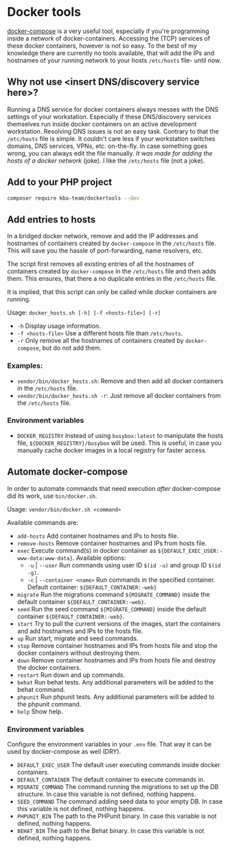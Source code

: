 # Docker tools

[docker-compose] is a very useful tool, especially if you're programming inside a network of docker-containers. Accessing the (TCP) services of these docker containers, however is not so easy. To the best of my knowledge there are currently no tools available, that will add the IPs and hostnames of your running network to your hosts `/etc/hosts` file- until now.

## Why not use <insert DNS/discovery service here>?

Running a DNS service for docker containers always messes with the DNS settings of your workstation. Especially if these DNS/discovery services themselves run inside docker containers on an active development workstation. Resolving DNS issues is not an easy task. Contrary to that the `/etc/hosts` file is simple. It couldn't care less if your workstation switches domains, DNS services, VPNs, etc. on-the-fly. In case something goes wrong, you can always edit the file manually. _It was made for adding the hosts of a docker network_ (joke). I like the `/etc/hosts` file (not a joke).

## Add to your PHP project

```bash
composer require kba-team/dockertools --dev
```

## Add entries to hosts

In a bridged docker network, remove and add the IP addresses and hostnames of containers created by `docker-compose` in the `/etc/hosts` file. This will save you the hassle of port-forwarding, name resolvers, etc.

The script first removes all existing entries of all the hostnames of containers created by `docker-compose` in the `/etc/hosts` file and then adds them. This ensures, that there a no duplicate entries in the `/etc/hosts` file.

It is implied, that this script can only be called while docker containers are running. 

Usage: `docker_hosts.sh [-h] [-f <hosts-file>] [-r]`

* `-h` Display usage information.
* `-f <hosts-file>` Use a different hosts file than `/etc/hosts`.
* `-r` Only remove all the hostnames of containers created by `docker-compose`, but do not add them.

### Examples:

* `vendor/bin/docker_hosts.sh`: Remove and then add all docker containers in the `/etc/hosts` file. 
* `vendor/bin/docker_hosts.sh -r`: Just remove all docker containers from the `/etc/hosts` file.

### Environment variables

* `DOCKER_REGISTRY` Instead of using `busybox:latest` to manipulate the hosts file, `${DOCKER_REGISTRY}/busybox` will be used. This is useful, in case you manually cache docker images in a local registry for faster access.

## Automate docker-compose

In order to automate commands that need execution _after_ docker-compose did its work, use `bin/docker.sh`.

Usage: `vendor/bin/docker.sh <command>`

Available commands are:

 * `add-hosts` Add container hostnames and IPs to hosts file.
 * `remove-hosts` Remove container hostnames and IPs from hosts file.
 * `exec` Execute command(s) in docker container as `${DEFAULT_EXEC_USER:-www-data:www-data}`. Available options:
   * `-u` | `--user` Run commands using user ID `$(id -u)` and group ID `$(id -g)`.
   * `-c` | `--container <name>` Run commands in the specified container. Default container: `${DEFAULT_CONTAINER:-web}`
 * `migrate` Run the migrations command `${MIGRATE_COMMAND}` inside the default container `${DEFAULT_CONTAINER:-web}`.
 * `seed` Run the seed command `${MIGRATE_COMMAND}` inside the default container `${DEFAULT_CONTAINER:-web}`.
 * `start` Try to pull the current versions of the images, start the containers and add hostnames and IPs to the hosts file.
 * `up` Run start, migrate and seed commands.
 * `stop` Remove container hostnames and IPs from hosts file and stop the docker containers without destroying them.
 * `down` Remove container hostnames and IPs from hosts file and destroy the docker containers.
 * `restart` Run down and up commands.
 * `behat` Run behat tests. Any additional parameters will be added to the behat command.
 * `phpunit` Run phpunit tests. Any additional parameters will be added to the phpunit command.
 * `help` Show help.

### Environment variables

Configure the environment variables in your `.env` file. That way it can be used by docker-compose as well (DRY).

* `DEFAULT_EXEC_USER` The default user executing commands inside docker containers.
* `DEFAULT_CONTAINER` The default container to execute commands in.
* `MIGRATE_COMMAND` The command running the migrations to set up the DB structure. In case this variable is not defined, nothing happens.
* `SEED_COMMAND` The command adding seed data to your empty DB. In case this variable is not defined, nothing happens.
* `PHPUNIT_BIN` The path to the PHPunit binary. In case this variable is not defined, nothing happens.
* `BEHAT_BIN` The path to the Behat binary. In case this variable is not defined, nothing happens.

[docker-compose]:https://docs.docker.com/compose/
